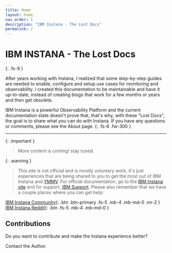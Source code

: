 ```yaml
---
title: Home
layout: home
nav_order: 1
description: "IBM Instana - The Lost Docs"
permalink: /
---
```


# IBM INSTANA - The Lost Docs
{: .fs-9 }

After years working with Instana, I realized that some step-by-step guides are needed to enable, configure and setup use cases for monitoring and observability. I created this documentation to be maintainable and have it up-to-date, instead of creating blogs that work for a few months or years and then get obsolete.

IBM Instana is a powerful Observability Platform and the current documentation state doesn't prove that, that's why, with these "Lost Docs", the goal is to share what you can do with Instana.
If you have any questions or comments, please see the About page.
{: .fs-6 .fw-300 }

---

{: .important }
> More content is coming! stay tuned.

{: .warning }
> This site is not official and is mostly voluntary work, it's just experiences that are being shared to you to get the most out of IBM Instana and [YMMV](https://www.oxfordlearnersdictionaries.com/definition/english/ymmv). For official documentation, go to the [IBM Instana site](https://www.ibm.com/docs/en/instana-observability/current) and for support, [IBM Support](https://www.ibm.com/mysupport/s/?language=en_US).
> Please also remember that we have a couple places where you can get help:

[IBM Instana Community](https://community.ibm.com/community/user/groups/community-home?CommunityKey=8d661410-d1fb-4067-ab9a-019475fc541e){: .btn .btn-primary .fs-5 .mb-4 .mb-md-0 .mr-2 }
[IBM Instana Reddit](https://www.reddit.com/r/instana/){: .btn .fs-5 .mb-4 .mb-md-0 }


## Contributions
Do you want to contribute and make the Instana experience better?

Contact the Author.